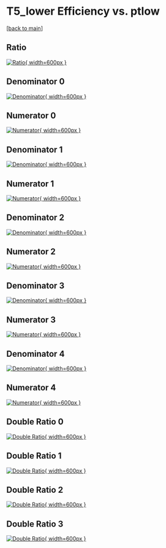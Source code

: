 # T5_lower Efficiency vs. ptlow

[[back to main](./)]



## Ratio

[![Ratio](../mtv/var/T5_lower_vtr_0_1_eff_ptlow.png){ width=600px }](../mtv/var/T5_lower_vtr_0_1_eff_ptlow.pdf)

## Denominator 0

[![Denominator](../mtv/den/T5_lower_vtr_0_1_eff_ptlow_den0.png){ width=600px }](../mtv/den/T5_lower_vtr_0_1_eff_ptlow_den0.pdf)

## Numerator 0

[![Numerator](../mtv/num/T5_lower_vtr_0_1_eff_ptlow_num0.png){ width=600px }](../mtv/num/T5_lower_vtr_0_1_eff_ptlow_num0.pdf)

## Denominator 1

[![Denominator](../mtv/den/T5_lower_vtr_0_1_eff_ptlow_den1.png){ width=600px }](../mtv/den/T5_lower_vtr_0_1_eff_ptlow_den1.pdf)

## Numerator 1

[![Numerator](../mtv/num/T5_lower_vtr_0_1_eff_ptlow_num1.png){ width=600px }](../mtv/num/T5_lower_vtr_0_1_eff_ptlow_num1.pdf)

## Denominator 2

[![Denominator](../mtv/den/T5_lower_vtr_0_1_eff_ptlow_den2.png){ width=600px }](../mtv/den/T5_lower_vtr_0_1_eff_ptlow_den2.pdf)

## Numerator 2

[![Numerator](../mtv/num/T5_lower_vtr_0_1_eff_ptlow_num2.png){ width=600px }](../mtv/num/T5_lower_vtr_0_1_eff_ptlow_num2.pdf)

## Denominator 3

[![Denominator](../mtv/den/T5_lower_vtr_0_1_eff_ptlow_den3.png){ width=600px }](../mtv/den/T5_lower_vtr_0_1_eff_ptlow_den3.pdf)

## Numerator 3

[![Numerator](../mtv/num/T5_lower_vtr_0_1_eff_ptlow_num3.png){ width=600px }](../mtv/num/T5_lower_vtr_0_1_eff_ptlow_num3.pdf)

## Denominator 4

[![Denominator](../mtv/den/T5_lower_vtr_0_1_eff_ptlow_den4.png){ width=600px }](../mtv/den/T5_lower_vtr_0_1_eff_ptlow_den4.pdf)

## Numerator 4

[![Numerator](../mtv/num/T5_lower_vtr_0_1_eff_ptlow_num4.png){ width=600px }](../mtv/num/T5_lower_vtr_0_1_eff_ptlow_num4.pdf)

## Double Ratio 0

[![Double Ratio](../mtv/ratio/T5_lower_vtr_0_1_eff_ptlow_ratio0.png){ width=600px }](../mtv/ratio/T5_lower_vtr_0_1_eff_ptlow_ratio0.pdf)

## Double Ratio 1

[![Double Ratio](../mtv/ratio/T5_lower_vtr_0_1_eff_ptlow_ratio1.png){ width=600px }](../mtv/ratio/T5_lower_vtr_0_1_eff_ptlow_ratio1.pdf)

## Double Ratio 2

[![Double Ratio](../mtv/ratio/T5_lower_vtr_0_1_eff_ptlow_ratio2.png){ width=600px }](../mtv/ratio/T5_lower_vtr_0_1_eff_ptlow_ratio2.pdf)

## Double Ratio 3

[![Double Ratio](../mtv/ratio/T5_lower_vtr_0_1_eff_ptlow_ratio3.png){ width=600px }](../mtv/ratio/T5_lower_vtr_0_1_eff_ptlow_ratio3.pdf)

